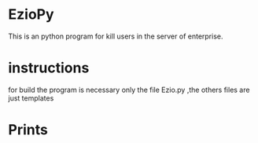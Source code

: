 # EzioPy
This is an python program for kill users in the server of enterprise.

# instructions

for build the program is necessary only the file Ezio.py ,the others files are just templates

# Prints


